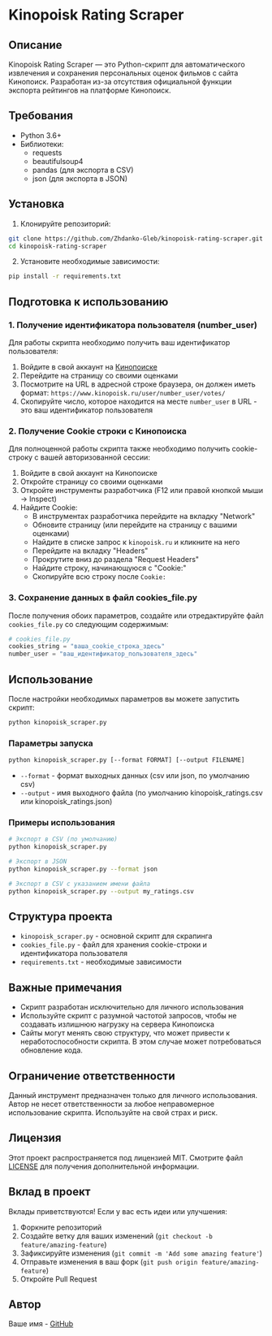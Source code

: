 # Kinopoisk Rating Scraper

## Описание
Kinopoisk Rating Scraper — это Python-скрипт для автоматического извлечения и сохранения персональных оценок фильмов с сайта Кинопоиск. Разработан из-за отсутствия официальной функции экспорта рейтингов на платформе Кинопоиск.

## Требования
- Python 3.6+
- Библиотеки:
  - requests
  - beautifulsoup4
  - pandas (для экспорта в CSV)
  - json (для экспорта в JSON)

## Установка

1. Клонируйте репозиторий:
```bash
git clone https://github.com/Zhdanko-Gleb/kinopoisk-rating-scraper.git
cd kinopoisk-rating-scraper
```

2. Установите необходимые зависимости:
```bash
pip install -r requirements.txt
```

## Подготовка к использованию

### 1. Получение идентификатора пользователя (number_user)

Для работы скрипта необходимо получить ваш идентификатор пользователя:

1. Войдите в свой аккаунт на [Кинопоиске](https://www.kinopoisk.ru/)
2. Перейдите на страницу со своими оценками
3. Посмотрите на URL в адресной строке браузера, он должен иметь формат: `https://www.kinopoisk.ru/user/number_user/votes/`
4. Скопируйте число, которое находится на месте `number_user` в URL - это ваш идентификатор пользователя

### 2. Получение Cookie строки с Кинопоиска

Для полноценной работы скрипта также необходимо получить cookie-строку с вашей авторизованной сессии:

1. Войдите в свой аккаунт на Кинопоиске
2. Откройте страницу со своими оценками
3. Откройте инструменты разработчика (F12 или правой кнопкой мыши → Inspect)
4. Найдите Cookie:
   - В инструментах разработчика перейдите на вкладку "Network"
   - Обновите страницу (или перейдите на страницу с вашими оценками)
   - Найдите в списке запрос к `kinopoisk.ru` и кликните на него
   - Перейдите на вкладку "Headers"
   - Прокрутите вниз до раздела "Request Headers"
   - Найдите строку, начинающуюся с "Cookie:"
   - Скопируйте всю строку после `Cookie:`

### 3. Сохранение данных в файл cookies_file.py

После получения обоих параметров, создайте или отредактируйте файл `cookies_file.py` со следующим содержимым:

```python
# cookies_file.py
cookies_string = "ваша_cookie_строка_здесь"
number_user = "ваш_идентификатор_пользователя_здесь"
```

## Использование

После настройки необходимых параметров вы можете запустить скрипт:

```bash
python kinopoisk_scraper.py
```

### Параметры запуска

```bash
python kinopoisk_scraper.py [--format FORMAT] [--output FILENAME]
```

- `--format` - формат выходных данных (csv или json, по умолчанию csv)
- `--output` - имя выходного файла (по умолчанию kinopoisk_ratings.csv или kinopoisk_ratings.json)

### Примеры использования

```bash
# Экспорт в CSV (по умолчанию)
python kinopoisk_scraper.py

# Экспорт в JSON
python kinopoisk_scraper.py --format json

# Экспорт в CSV с указанием имени файла
python kinopoisk_scraper.py --output my_ratings.csv
```

## Структура проекта

- `kinopoisk_scraper.py` - основной скрипт для скрапинга
- `cookies_file.py` - файл для хранения cookie-строки и идентификатора пользователя
- `requirements.txt` - необходимые зависимости

## Важные примечания

- Скрипт разработан исключительно для личного использования
- Используйте скрипт с разумной частотой запросов, чтобы не создавать излишнюю нагрузку на сервера Кинопоиска
- Сайты могут менять свою структуру, что может привести к неработоспособности скрипта. В этом случае может потребоваться обновление кода.

## Ограничение ответственности

Данный инструмент предназначен только для личного использования. Автор не несет ответственности за любое неправомерное использование скрипта. Используйте на свой страх и риск.

## Лицензия

Этот проект распространяется под лицензией MIT. Смотрите файл [LICENSE](LICENSE) для получения дополнительной информации.

## Вклад в проект

Вклады приветствуются! Если у вас есть идеи или улучшения:

1. Форкните репозиторий
2. Создайте ветку для ваших изменений (`git checkout -b feature/amazing-feature`)
3. Зафиксируйте изменения (`git commit -m 'Add some amazing feature'`)
4. Отправьте изменения в ваш форк (`git push origin feature/amazing-feature`)
5. Откройте Pull Request

## Автор

Ваше имя - [GitHub](https://github.com/Zhdanko-Gleb)
